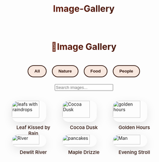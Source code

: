 # Image-Gallery
<!DOCTYPE html>
<html lang="en">
<head>
  <meta charset="UTF-8" />
  <meta name="viewport" content="width=device-width, initial-scale=1.0" />
  <title>Image Gallery</title>
  <style>
    :root {
     --bg: linear-gradient(to right, #fdf0e0, #e6d3c6);
      --accent:#7f230d;
      --highlight: #2a0f07;
      --text: #4b3832;
      --button-bg: #f8e8df;
      --input-bg: #f3e5dc;
    }

    body {
      margin: 0;
      font-family: 'Poppins', sans-serif;
      background: var(--bg);
      color: var(--text);
    }

    h1 {
      text-align: center;
      padding: 2rem 1rem 1rem;
      color: var(--highlight);
      background: -webkit-linear-gradient(45deg, var(--accent), var(--highlight));
     -webkit-background-clip: text;
      -webkit-text-fill-color: transparent;
    }

    .controls {
      text-align: center;
      margin-bottom: 2rem;
    }

    .controls button {
      background: var(--button-bg);
      border: 2px solid var(--highlight);
      color: var(--highlight);
      padding: 0.6rem 1.2rem;
      margin: 0.4rem;
      border-radius: 30px;
      font-weight: bold;
      cursor: pointer;
      transition: all 0.3s ease;
    }

    .controls button:hover {
      background-color: var(--highlight);
      color: #fff;
      transform: scale(1.1);
    }

    .controls input[type="text"] {
      padding: 0.6rem;
      border-radius: 30px;
      border: 2px solid #ccc;
      background: var(--input-bg);
      color: var(--text);
      width: 260px;
      max-width: 90%;
      outline: none;
    }

    .grid {
      display: grid;
      grid-template-columns: repeat(3, 1fr);
      gap: 1.5rem;
      padding: 0 1.5rem 2rem;
    }

    .grid figure {
      margin: 0;
      position: relative;
    }

    .grid img {
      width: 80%;
      border-radius: 20px;
      box-shadow: 0 10px 30px rgba(0, 0, 0, 0.1);
      transition: transform 0.4s, filter 0.4s;
      cursor: pointer;
    }
.grid img {
  height: 300px;
  object-fit: cover;
}

    .grid img:hover {
      transform: scale(1.05);
      filter: brightness(1.05) contrast(1.05);
    }

    .grid figcaption {
      text-align: center;
      font-size: 0.95rem;
      margin-top: 0.5rem;
      color: var(--highlight);
      font-weight: 500;
    }

    .lightbox {
      display: none;
      position: fixed;
      top: 0; left: 0;
      width: 100vw; height: 100vh;
      background: rgba(0,0,0,0.8);
      justify-content: center;
      align-items: center;
      flex-direction: column;
      z-index: 9999;
    }

    .lightbox img {
      max-width: 90%;
      max-height: 80%;
      border-radius: 20px;
      box-shadow: 0 12px 35px rgba(0,0,0,0.5);
    }

    .nav-btns {
      font-size: 2.5rem;
      color: var(--accent);
      cursor: pointer;
      user-select: none;
      margin: 20px;
    }

    .nav-btns:hover {
      color: var(--highlight);
    }

    @media (max-width: 600px) {
      .nav-btns {
        font-size: 2rem;
      }
    }
  </style>
</head>
<body>
  <h1>🧡Image Gallery</h1>

  <div class="controls">
    <div style="margin-bottom: 1rem;">
      <button onclick="filterImages('all')">All</button>
      <button onclick="filterImages('nature')">Nature</button>
      <button onclick="filterImages('food')">Food</button>
      <button onclick="filterImages('people')">People</button>
    </div>
    <input type="text" id="searchInput" placeholder="Search images..." oninput="searchImages()">
  </div>

  <div class="grid" id="gallery">
    <figure><img src="https://img.freepik.com/premium-photo/close-up-pink-leaves_1048944-19598570.jpg" alt="leafs with raindrops" data-category="nature"><figcaption>Leaf Kissed by Rain</figcaption></figure>
    <figure><img src="https://i.pinimg.com/236x/eb/7d/04/eb7d046314c3620e864fcfa61b32cd7b.jpg" alt="Cocoa Dusk" data-category="food"><figcaption>Cocoa Dusk</figcaption></figure>
    <figure><img src="https://encrypted-tbn0.gstatic.com/images?q=tbn:ANd9GcTe55FvkRWDKP2AMWLevcmvNNGbAycqtSPskQ&s" alt="golden hours" data-category="people"><figcaption>Golden Hours</figcaption></figure>
    <figure><img src="https://images.stockcake.com/public/d/7/e/d7eaa506-abda-46a7-99fd-562313950077_large/misty-river-scenery-stockcake.jpg" alt="River" data-category="nature"><figcaption>Dewlit River</figcaption></figure>
    <figure><img src="https://images.prestigeonline.com/wp-content/uploads/sites/6/2021/12/21124710/sam-moqadam-yxZSAjyToP4-unsplash-scaled-1.jpg" alt="pancakes" data-category="food"><figcaption>Maple Drizzle</figcaption></figure>
    <figure><img src="https://encrypted-tbn0.gstatic.com/images?q=tbn:ANd9GcRpagvY8W5F-axetMd3agY-cQOWDV5b2UEVeA&s" alt="Man" data-category="people"><figcaption>Evening Stroll</figcaption></figure>
  </div>

  <div class="lightbox" id="lightbox">
    <div class="nav-btns" onclick="navigate(-1)">&#10094;</div>
    <img id="lightbox-img" src="" alt="" />
    <div class="nav-btns" onclick="navigate(1)">&#10095;</div>
  </div>

  <script>
  const allImages = document.querySelectorAll('#gallery img');
  const lightbox = document.getElementById('lightbox');
  const lightboxImg = document.getElementById('lightbox-img');
  const searchInput = document.getElementById('searchInput');

  let visibleImages = [];
  let currentIndex = 0;

  // Build visible image list based on what's shown
  function updateVisibleImages() {
    visibleImages = Array.from(allImages).filter(img => {
      return img.closest('figure').style.display !== 'none';
    });
  }

  // Click image to open lightbox
  allImages.forEach((img) => {
    img.addEventListener('click', () => {
      updateVisibleImages();
      currentIndex = visibleImages.indexOf(img);
      if (currentIndex !== -1) {
        lightboxImg.src = visibleImages[currentIndex].src;
        lightbox.style.display = 'flex';
      }
    });
  });

  // Navigate next/prev in lightbox
  function navigate(direction) {
    if (!visibleImages.length) return;
    currentIndex = (currentIndex + direction + visibleImages.length) % visibleImages.length;
    lightboxImg.src = visibleImages[currentIndex].src;
  }

  // Close lightbox on background click
  lightbox.addEventListener('click', (e) => {
    if (e.target !== lightboxImg) {
      lightbox.style.display = 'none';
    }
  });

  // Filter by category
  function filterImages(category) {
    const figures = document.querySelectorAll("#gallery figure");
    figures.forEach(fig => {
      const img = fig.querySelector("img");
      fig.style.display = (category === 'all' || img.dataset.category === category)
        ? 'block'
        : 'none';
    });
    searchInput.value = '';
  }

  // Search by alt text or caption
  function searchImages() {
    const query = searchInput.value.toLowerCase();
    const figures = document.querySelectorAll("#gallery figure");
    figures.forEach(fig => {
      const img = fig.querySelector("img");
      const caption = fig.querySelector("figcaption").textContent.toLowerCase();
      const alt = img.alt.toLowerCase();
      const match = alt.includes(query) || caption.includes(query);
      fig.style.display = match ? 'block' : 'none';
    });
  }

  // Expose navigate to window so inline onclick works
  window.navigate = navigate;
  

  </script>
</body>
</html>
